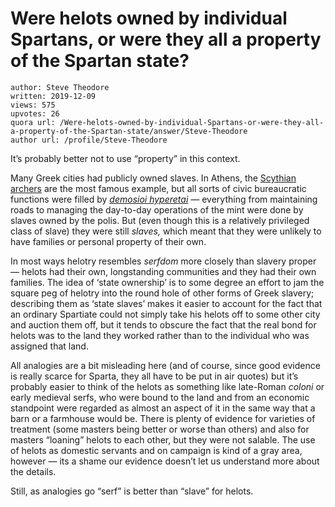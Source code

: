 # Were helots owned by individual Spartans, or were they all a property of the Spartan state?

	author: Steve Theodore
	written: 2019-12-09
	views: 575
	upvotes: 26
	quora url: /Were-helots-owned-by-individual-Spartans-or-were-they-all-a-property-of-the-Spartan-state/answer/Steve-Theodore
	author url: /profile/Steve-Theodore


It’s probably better not to use “property” in this context.

Many Greek cities had publicly owned slaves. In Athens, the [Scythian archers](https://en.wikipedia.org/wiki/Scythian_archers) are the most famous example, but all sorts of civic bureaucratic functions were filled by _[demosioi hyperetai](https://referenceworks.brillonline.com/entries/brill-s-new-pauly/demosioi-e315470)_ _—_ everything from maintaining roads to managing the day-to-day operations of the mint were done by slaves owned by the polis. But (even though this is a relatively privileged class of slave) they were still _slaves,_ which meant that they were unlikely to have families or personal property of their own.

In most ways helotry resembles _serfdom_ more closely than slavery proper — helots had their own, longstanding communities and they had their own families. The idea of ‘state ownership’ is to some degree an effort to jam the square peg of helotry into the round hole of other forms of Greek slavery; describing them as ‘state slaves’ makes it easier to account for the fact that an ordinary Spartiate could not simply take his helots off to some other city and auction them off, but it tends to obscure the fact that the real bond for helots was to the land they worked rather than to the individual who was assigned that land.

All analogies are a bit misleading here (and of course, since good evidence is really scarce for Sparta, they all have to be put in air quotes) but it’s probably easier to think of the helots as something like late-Roman _coloni_ or early medieval serfs, who were bound to the land and from an economic standpoint were regarded as almost an aspect of it in the same way that a barn or a farmhouse would be. There is plenty of evidence for varieties of treatment (some masters being better or worse than others) and also for masters “loaning” helots to each other, but they were not salable. The use of helots as domestic servants and on campaign is kind of a gray area, however — its a shame our evidence doesn’t let us understand more about the details.

Still, as analogies go “serf” is better than “slave” for helots.

